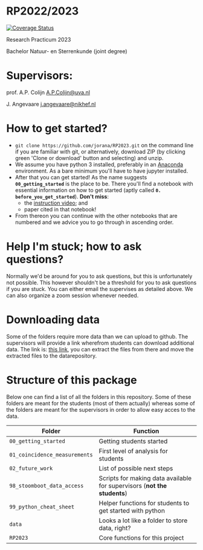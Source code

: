# RP2022/2023
[![Coverage Status](https://coveralls.io/repos/github/JoranAngevaare/RP2023/badge.svg?branch=master)](https://coveralls.io/github/JoranAngevaare/RP2023?branch=master)

Research Practicum 2023

Bachelor Natuur- en Sterrenkunde (joint degree)

# Supervisors:
prof. A.P. Colijn <A.P.Colijn@uva.nl>

J. Angevaare <j.angevaare@nikhef.nl>

# How to get started?
  - `git clone https://github.com/jorana/RP2023.git` on the command line if you are familiar with git, or alternatively, download ZIP (by clicking green 'Clone or download' button and selecting) and unzip.
  - We assume you have python 3 installed, preferably in an [Anaconda](https://anaconda.org/) environment. As a bare minimum you'll have to have jupyter installed.
  - After that you can get started! As the name suggests **``00_getting_started``** is the place to be. There you'll find a notebook with essential information on how to get started (aptly called **`0. before_you_get_started`**). **Don't miss**:
    - the [instruction video](https://surfdrive.surf.nl/files/index.php/s/MXqaGok0vuMBzjb); and 
    - paper cited in that notebook!
  - From thereon you can continue with the other notebooks that are numbered and we advice you to go through in ascending order.

# Help I'm stuck; how to ask questions?
Normally we'd be around for you to ask questions, but this is unfortunately not possible. This however shouldn't be a threshold for you to ask questions if you are stuck. You can either email the supervises as detailed above. We can also organize a zoom session whenever needed.

# Downloading data
Some of the folders require more data than we can upload to github. The supervisors will provide a link wherefrom students can download additional data. The link is:
[this link](https://surfdrive.surf.nl/files/index.php/s/OpzML4gcBmHI1SX), you can extract the files from there and move the extracted files to the datarepository. 

# Structure of this package
Below one can find a list of all the folders in this repository. Some of these folders are meant for the students (most of them actually) whereas some of the folders are meant for the supervisors in order to allow easy acces to the data.

| Folder                        | Function          |
| ---------                     | ---------         |
| `00_getting_started`          | Getting students started   |
| `01_coincidence_measurements` | First level of analysis for students |
| `02_future_work`              | List of possible next steps |
| `98_stoomboot_data_access`    | Scripts for making data available for supervisors (**not the students**) |
| `99_python_cheat_sheet`       | Helper functions for students to get started with python |
| `data`                        | Looks a lot like a folder to store data, right? |
| `RP2023`                      | Core functions for this project |

